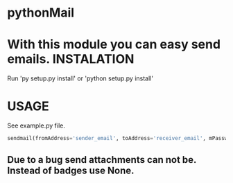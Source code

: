 # pythonMail
With this module you can easy send emails.
INSTALATION
===========
Run 'py setup.py install' or 'python setup.py install'

USAGE
=====
See example.py file.

```python
sendmail(fromAddress='sender_email', toAddress='receiver_email', mPassword='sender_password (optional)', mServer='mail_server', mPort='mail_port (int)', mSubject='subject', mMessage='plan_text_message (optional)', mMessageHTML='html_message (optional)',   mAttachment='attachment (optional) (list)', displaySend='login_to_server (True/False) (default=True)')
```
Due to a bug send attachments can not be. Instead of badges use None.
---------------------------------------------------------------------
